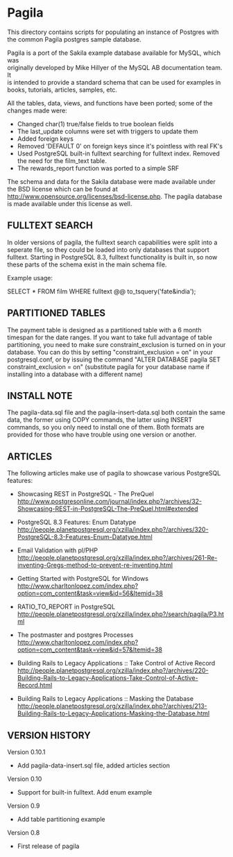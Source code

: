 Pagila
======

This directory contains scripts for populating an instance of Postgres
with the common Pagila postgres sample database.


Pagila is a port of the Sakila example database available for MySQL, which was  
originally developed by Mike Hillyer of the MySQL AB documentation team. It  
is intended to provide a standard schema that can be used for examples in 
books, tutorials, articles, samples, etc.

All the tables, data, views, and functions have been ported; some of the changes made were:

* Changed char(1) true/false fields to true boolean fields
* The last_update columns were set with triggers to update them
* Added foreign keys
* Removed 'DEFAULT 0' on foreign keys since it's pointless with real FK's
* Used PostgreSQL built-in fulltext searching for fulltext index.  Removed the need for the
  film_text table.
* The rewards_report function was ported to a simple SRF

The schema and data for the Sakila database were made available under the BSD license 
which can be found at http://www.opensource.org/licenses/bsd-license.php. The pagila 
database is made available under this license as well.  


FULLTEXT SEARCH
---------------

In older versions of pagila, the fulltext search capabilities were split into a 
seperate file, so they could be loaded into only databases that support fulltext.
Starting in PostgreSQL 8.3, fulltext functionality is built in, so now these
parts of the schema exist in the main schema file. 

Example usage:

SELECT * FROM film WHERE fulltext @@ to_tsquery('fate&india');


PARTITIONED TABLES
------------------

The payment table is designed as a partitioned table with a 6 month timespan for the date ranges. 
If you want to take full advantage of table partitioning, you need to make sure constraint_exclusion 
is turned on in your database. You can do this by setting "constraint_exclusion = on" in your 
postgresql.conf, or by issuing the command "ALTER DATABASE pagila SET constraint_exclusion = on" 
(substitute pagila for your database name if installing into a database with a different name)


INSTALL NOTE
------------

The pagila-data.sql file and the pagila-insert-data.sql both contain the same
data, the former using COPY commands, the latter using INSERT commands, so you 
only need to install one of them. Both formats are provided for those who have
trouble using one version or another.


ARTICLES
--------------

The following articles make use of pagila to showcase various PostgreSQL features:

* Showcasing REST in PostgreSQL - The PreQuel
http://www.postgresonline.com/journal/index.php?/archives/32-Showcasing-REST-in-PostgreSQL-The-PreQuel.html#extended

* PostgreSQL 8.3 Features: Enum Datatype
http://people.planetpostgresql.org/xzilla/index.php?/archives/320-PostgreSQL-8.3-Features-Enum-Datatype.html

* Email Validation with pl/PHP
http://people.planetpostgresql.org/xzilla/index.php?/archives/261-Re-inventing-Gregs-method-to-prevent-re-inventing.html

* Getting Started with PostgreSQL for Windows
http://www.charltonlopez.com/index.php?option=com_content&task=view&id=56&Itemid=38

* RATIO_TO_REPORT in PostgreSQL
http://people.planetpostgresql.org/xzilla/index.php?/search/pagila/P3.html

* The postmaster and postgres Processes
http://www.charltonlopez.com/index.php?option=com_content&task=view&id=57&Itemid=38

* Building Rails to Legacy Applications :: Take Control of Active Record
http://people.planetpostgresql.org/xzilla/index.php?/archives/220-Building-Rails-to-Legacy-Applications-Take-Control-of-Active-Record.html

* Building Rails to Legacy Applications :: Masking the Database
http://people.planetpostgresql.org/xzilla/index.php?/archives/213-Building-Rails-to-Legacy-Applications-Masking-the-Database.html


VERSION HISTORY
---------------

Version 0.10.1
* Add pagila-data-insert.sql file, added articles section

Version 0.10
* Support for built-in fulltext. Add enum example 

Version 0.9
* Add table partitioning example 

Version 0.8 
* First release of pagila


